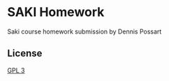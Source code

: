 # SAKI Homework

Saki course homework submission by Dennis Possart



## License
[GPL 3](https://www.gnu.org/licenses/gpl-3.0.de.html)